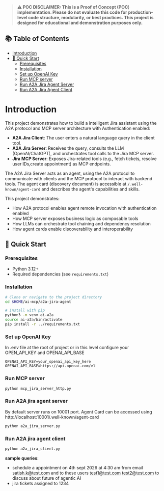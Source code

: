 > **⚠️ POC DISCLAIMER: This is a Proof of Concept (POC) implementation. Please do not evaluate this code for production-level code structure, modularity, or best practices. This project is designed for educational and demonstration purposes only.**

## 📚 Table of Contents

- [Introduction](#introduction)
- [🚀 Quick Start](#-quick-start)
  - [Prerequisites](#prerequisites)
  - [Installation](#installation)
  - [Set up OpenAI Key](#set-up-openai-key)
  - [Run MCP server](#run-mcp-server)
  - [Run A2A Jira Agent Server](#run-a2a-jira-agent-server)
  - [Run A2A Jira Agent Client](#run-a2a-jira-agent-client)


# Introduction

This project demonstrates how to build a intelligent Jira assistant using the A2A protocol and MCP server architecture with Authentication enabled:

- **A2A Jira Client**: The user enters a natural language query in the client tool.
- **A2A Jira Server**: Receives the query, consults the LLM (OpenAI/ChatGPT), and orchestrates tool calls to the Jira MCP server.
- **Jira MCP Server**: Exposes Jira-related tools (e.g., fetch tickets, resolve user IDs,create appointment) as MCP endpoints.

The A2A Jira Server acts as an agent, using the A2A protocol to communicate with clients and the MCP protocol to interact with backend tools. The agent card (discovery document) is accessible at `/.well-known/agent-card` and describes the agent's capabilities and skills.

This project demonstrates:
- How A2A protocol enables agent remote invocation with authentication enabled
- How MCP server exposes business logic as composable tools
- How LLMs can orchestrate tool chaining and dependency resolution
- How agent cards enable discoverability and interoperability


## 🚀 Quick Start

### Prerequisites

- Python 3.12+
- Required dependencies (see `requirements.txt`)

### Installation 

```bash
# Clone or navigate to the project directory
cd $HOME/ai-mcp/a2a-jira-agent

# install with pip
python3 -m venv ai-a2a
source ai-a2a/bin/activate
pip install -r ../requirements.txt

```

### Set up OpenAI Key
In .env file at the root of project or in this level configure your OPEN_API_KEY and OPENAI_API_BASE
```
OPENAI_API_KEY=your_openai_api_key_here
OPENAI_API_BASE=https://api.openai.com/v1
```

### Run MCP server 

```bash
python mcp_jira_server_http.py
```

### Run A2A jira agent server

By default server runs on 10001 port. Agent Card can be accessed using 
http://localhost:10001/.well-known/agent-card

```bash
python a2a_jira_server.py
```


### Run A2A jira agent client

```bash
python a2a_jira_client.py
```

**sample queries**:
- schedule a appointment on 4th sept 2026 at 4:30 am  from email satish.k@test.com and to these users test1@test.com test2@test.com to discuss about future of agentic AI
- jira tickets assigned to 1234